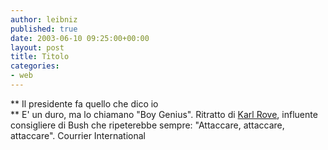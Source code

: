 ```yaml
---
author: leibniz
published: true
date: 2003-06-10 09:25:00+00:00
layout: post
title: Titolo
categories:
- web
---
```


   **   Il presidente fa quello che dico io   
**   E' un duro, ma lo chiamano "Boy Genius". Ritratto di  [ Karl Rove](http://www.courrierinternational.com/mag/ERsoc.htm), influente consigliere di Bush che ripeterebbe sempre: "Attaccare, attaccare, attaccare".
Courrier International
